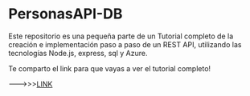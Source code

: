 ﻿# PersonasAPI-DB
 
 Este repositorio es una pequeña parte de un Tutorial completo de la creación e implementación paso a paso de un REST API, utilizando las tecnologías Node.js, express, sql y Azure.

Te comparto el link para que vayas a ver el tutorial completo!

--->>>[LINK](https://robertoperedo.github.io/REST_API/#)

